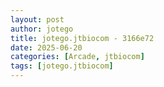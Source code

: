 ```yaml
---
layout: post
author: jotego
title: jotego.jtbiocom - 3166e72
date: 2025-06-20
categories: [Arcade, jtbiocom]
tags: [jotego.jtbiocom]
---
```


